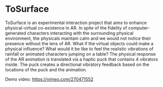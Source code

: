 # ToSurface
ToSurface is an experimental interaction project that aims to enhance physical-virtual co-existence in AR. In spite of the fidelity of computer-generated characters interacting with the surrounding physical environment, the physicals maintain calm and we would not notice their presence without the lens of AR. What if the virtual objects could make a physical influence? What would it be like to feel the realistic vibrations of rainfall or animated characters jumping on a table? The physical response of the AR animation is translated via a haptic puck that contains 4 vibrators inside. The puck creates a directional vibratory feedback based on the locations of the puck and the animation.

Demo video: https://vimeo.com/270471552